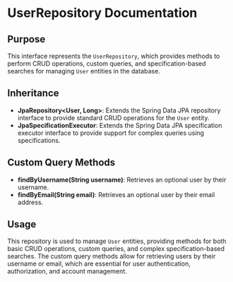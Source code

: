 # UserRepository Documentation

## Purpose

This interface represents the `UserRepository`, which provides methods to perform CRUD operations, custom queries, and specification-based searches for managing `User` entities in the database.

## Inheritance

- **JpaRepository<User, Long>**: Extends the Spring Data JPA repository interface to provide standard CRUD operations for the `User` entity.
- **JpaSpecificationExecutor<User>**: Extends the Spring Data JPA specification executor interface to provide support for complex queries using specifications.

## Custom Query Methods

- **findByUsername(String username)**: Retrieves an optional user by their username.
- **findByEmail(String email)**: Retrieves an optional user by their email address.

## Usage

This repository is used to manage `User` entities, providing methods for both basic CRUD operations, custom queries, and complex specification-based searches. The custom query methods allow for retrieving users by their username or email, which are essential for user authentication, authorization, and account management.

